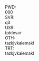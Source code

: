 PWD:<BR>000<BR>
SVR:<BR>q3<BR>
USR:<BR>tptdevar<BR>
OTH:<BR>tazkjvkaiemakl<BR>
TRT:<BR>tazkjvkaiemakl<BR>
